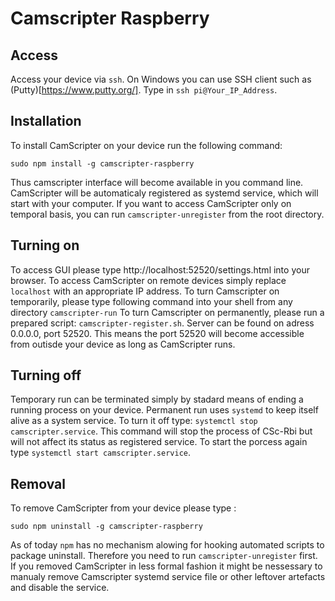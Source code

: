 # Camscripter Raspberry

## Access

Access your device via `ssh`. On Windows you can use SSH client such as (Putty)[https://www.putty.org/].
Type in `ssh pi@Your_IP_Address`.

## Installation

To install CamScripter on your device run the following command:
```
sudo npm install -g camscripter-raspberry
```
Thus camscripter interface will become available in you command line.
CamScripter will be automaticaly registered as systemd service, which will start with your computer.
If you want to access CamScripter only on temporal basis, you can run `camscripter-unregister` from the root directory.

## Turning on
To access GUI please type http://localhost:52520/settings.html into your browser.
To access CamScripter on remote devices simply replace `localhost` with an appropriate IP address.
To turn Camscripter on temporarily, please type following command into your shell from any directory `camscripter-run`
To turn Camscripter on permanently, please run a prepared script: `camscripter-register.sh`.
Server can be found on adress 0.0.0.0, port 52520. This means the port 52520 will become accessible from outisde your device as long as CamScripter runs.


## Turning off
Temporary run can be terminated simply by stadard means of ending a running process on your device.
Permanent run uses `systemd` to keep itself alive as a system service. To turn it off type: `systemctl stop camscripter.service`. This command will stop the process of CSc-Rbi but will not affect its status as registered service.
To start the porcess again type `systemctl start camscripter.service`.

## Removal
To remove CamScripter from your device please type :
```
sudo npm uninstall -g camscripter-raspberry
```
As of today `npm` has no mechanism alowing for hooking automated scripts to package uninstall. Therefore you need to run ```camscripter-unregister``` first.
If you removed CamScripter in less formal fashion it might be nessessary to manualy remove Camscripter systemd service file or other leftover artefacts and disable the service.